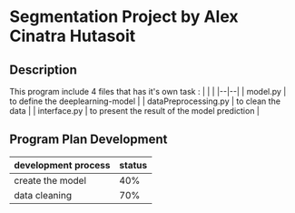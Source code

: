 # Segmentation Project by Alex Cinatra Hutasoit

## Description
This program include 4 files that has it's own task : 
|  |  |
|--|--|
| model.py | to define the deeplearning-model |
| dataPreprocessing.py | to clean the data |
| interface.py | to present the result of the model prediction |

## Program Plan Development
| development process | status |
|--|--|
| create the model | 40% |
| data cleaning | 70% |